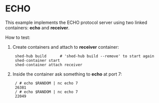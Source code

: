 # ECHO

This example implements the ECHO protocol server using two linked containers:
**echo** and **receiver**.

How to test:

1. Create containers and attach to **receiver** container:

        shed-hub build      # 'shed-hub build --remove' to start again
        shed-container start
        shed-container attach receiver

2. Inside the container ask something to **echo** at port 7:

        / # echo $RANDOM | nc echo 7
        26381
        / # echo $RANDOM | nc echo 7
        22049

